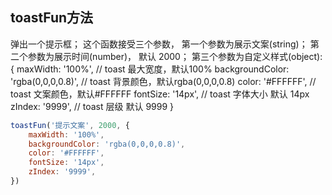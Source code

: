 ## toastFun方法

弹出一个提示框；
这个函数接受三个参数，
第一个参数为展示文案(string)；
第二个参数为展示时间(number)， 默认 2000；
第三个参数为自定义样式(object):
{
    maxWidth: '100%', // toast 最大宽度，默认100%
    backgroundColor: 'rgba(0,0,0,0.8)', // toast 背景颜色，默认rgba(0,0,0,0.8)
    color: '#FFFFFF', // toast 文案颜色，默认#FFFFFF
    fontSize: '14px', // toast 字体大小 默认 14px
    zIndex: '9999', // toast 层级 默认 9999
}

```javascript
toastFun('提示文案', 2000, {
    maxWidth: '100%',
    backgroundColor: 'rgba(0,0,0,0.8)',
    color: '#FFFFFF',
    fontSize: '14px',
    zIndex: '9999',
})
```
